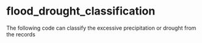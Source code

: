 # flood_drought_classification
The following code can classify the excessive precipitation or drought from the records 
